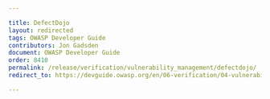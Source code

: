 ```yaml
---

title: DefectDojo
layout: redirected
tags: OWASP Developer Guide
contributors: Jon Gadsden
document: OWASP Developer Guide
order: 8410
permalink: /release/verification/vulnerability_management/defectdojo/
redirect_to: https://devguide.owasp.org/en/06-verification/04-vulnerability-management/01-defectdojo/

---
```

